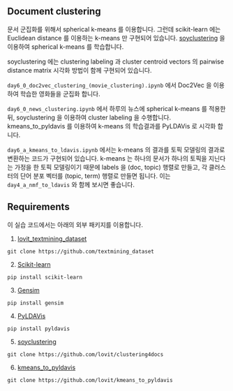 ## Document clustering

문서 군집화를 위해서 spherical k-means 를 이용합니다. 그런데 scikit-learn 에는 Euclidean distance 를 이용하는 k-means 만 구현되어 있습니다. [soyclustering][soyclustering] 을 이용하여 spherical k-means 를 학습합니다.

soyclustering 에는 clustering labeling 과 cluster centroid vectors 의 pairwise distance matrix 시각화 방법이 함께 구현되어 있습니다.

`day6_0_doc2vec_clustering_(movie_clustering).ipynb` 에서 Doc2Vec 을 이용하여 학습한 영화들을 군집화 합니다.

`day6_0_news_clustering.ipynb` 에서 하루의 뉴스에 spherical k-means 를 적용한 뒤, soyclustering 을 이용하여 cluster labeling 을 수행합니다. kmeans_to_pyldavis 를 이용하여 k-means 의 학습결과를 PyLDAVis 로 시각화 합니다.

`day6_a_kmeans_to_ldavis.ipynb` 에서는 k-means 의 결과를 토픽 모델링의 결과로 변환하는 코드가 구현되어 있습니다. k-means 는 하나의 문서가 하나의 토픽을 지닌다는 가정을 한 토픽 모델링이기 때문에 labels 을 (doc, topic) 행렬로 만들고, 각 클러스터의 단어 분포 벡터를 (topic, term) 행렬로 만들면 됩니다. 이는 `day4_a_nmf_to_ldavis` 와 함께 보시면 좋습니다.


## Requirements

이 실습 코드에서는 아래의 외부 패키지를 이용합니다.

1. [lovit_textmining_dataset](https://github.com/lovit/textmining_dataset)

```
git clone https://github.com/textmining_dataset
```

2. [Scikit-learn](https://scikit-learn.org/)

```
pip install scikit-learn
```

3. [Gensim](https://radimrehurek.com/gensim/)

```
pip install gensim
```

4. [PyLDAVis](https://github.com/bmabey/pyLDAvis)

```
pip install pyldavis
```

5. [soyclustering][soyclustering]

[soyclustering]: https://github.com/lovit/clustering4docs

```
git clone https://github.com/lovit/clustering4docs
```

6. [kmeans_to_pyldavis][kmeans_to_pyldavis]

[kmeans_to_pyldavis]: https://github.com/lovit/kmeans_to_pyldavis

```
git clone https://github.com/lovit/kmeans_to_pyldavis
```